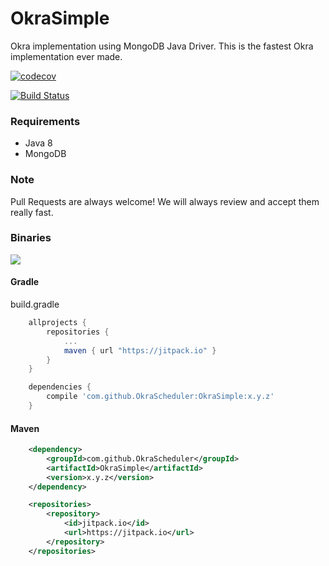 # OkraSimple

Okra implementation using MongoDB Java Driver.
This is the fastest Okra implementation ever made.

[![codecov](https://codecov.io/gh/OkraScheduler/OkraSimple/branch/master/graph/badge.svg)](https://codecov.io/gh/OkraScheduler/OkraSimple)

[![Build Status](https://travis-ci.org/OkraScheduler/OkraSimple.svg?branch=master)](https://travis-ci.org/OkraScheduler/OkraSimple)

### Requirements

* Java 8
* MongoDB

### Note 

Pull Requests are always welcome! We will always review and accept them really fast.

### Binaries

[![](https://jitpack.io/v/OkraScheduler/OkraSimple.svg)](https://jitpack.io/#OkraScheduler/OkraSimple)

#### Gradle
build.gradle
```groovy
    allprojects {
        repositories {
            ...
            maven { url "https://jitpack.io" }
        }
    }
```

```groovy
    dependencies {
        compile 'com.github.OkraScheduler:OkraSimple:x.y.z'
    }
```

#### Maven
```xml
	<dependency>
	    <groupId>com.github.OkraScheduler</groupId>
	    <artifactId>OkraSimple</artifactId>
	    <version>x.y.z</version>
	</dependency>

	<repositories>
		<repository>
		    <id>jitpack.io</id>
		    <url>https://jitpack.io</url>
		</repository>
	</repositories>
```